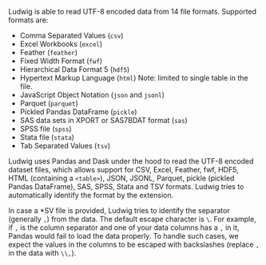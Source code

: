 Ludwig is able to read UTF-8 encoded data from 14 file formats.
Supported formats are:

- Comma Separated Values (`csv`)
- Excel Workbooks (`excel`)
- Feather (`feather`)
- Fixed Width Format (`fwf`)
- Hierarchical Data Format 5 (`hdf5`)
- Hypertext Markup Language (`html`) Note: limited to single table in the file.
- JavaScript Object Notation (`json` and `jsonl`)
- Parquet (`parquet`)
- Pickled Pandas DataFrame (`pickle`)
- SAS data sets in XPORT or SAS7BDAT format (`sas`)
- SPSS file (`spss`)
- Stata file (`stata`)
- Tab Separated Values (`tsv`)

Ludwig uses Pandas and Dask under the hood to read the UTF-8 encoded dataset files, which allows support for CSV, Excel, Feather, fwf, HDF5, HTML (containing a `<table>`), JSON, JSONL, Parquet, pickle (pickled Pandas DataFrame), SAS, SPSS, Stata and TSV formats.
Ludwig tries to automatically identify the format by the extension.

In case a \*SV file is provided, Ludwig tries to identify the separator (generally `,`) from the data.
The default escape character is `\`.
For example, if `,` is the column separator and one of your data columns has a `,` in it, Pandas would fail to load the data properly.
To handle such cases, we expect the values in the columns to be escaped with backslashes (replace `,` in the data with `\\,`).

